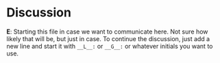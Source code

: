 # Discussion

__E__: Starting this file in case we want to communicate here. Not sure how likely that will be, but just in case. To continue the discussion, just add a new line and start it with `__L__:` or `__G__:` or whatever initials you want to use.

